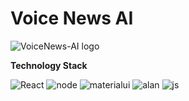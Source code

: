 # Voice News AI

![VoiceNews-AI logo](https://github.com/Swetha5021/VoiceNews-AI/assets/110710815/7ce5b4b6-26bf-48ac-999e-b7c81806ebd7)

**Technology Stack**

![React](https://github.com/Swetha5021/VoiceNews-AI/assets/110710815/b6b4c157-e807-4b28-af6b-9014255190ba)      ![node](https://github.com/Swetha5021/VoiceNews-AI/assets/110710815/694543be-b36f-4ba2-8a47-ceead1a27819)      ![materialui](https://github.com/Swetha5021/VoiceNews-AI/assets/110710815/7dcdeee9-509b-49c7-a323-3fc4a6eea0cb)      ![alan](https://github.com/Swetha5021/VoiceNews-AI/assets/110710815/d0eb40b0-d229-436c-a35f-3fc227104134)      ![js](https://github.com/Swetha5021/VoiceNews-AI/assets/110710815/2fb8f9df-2388-4c39-a351-cd5045c9ef14)





